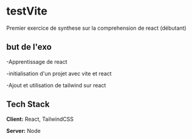 
# testVite

Premier exercice de synthese sur la comprehension de react (débutant)

## but de l'exo

-Apprentissage de react

-initialisation d'un projet avec vite et react

-Ajout et utilisation de tailwind sur react


## Tech Stack

**Client:** React, TailwindCSS

**Server:** Node
